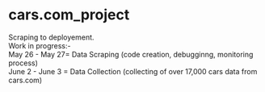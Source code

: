 # cars.com_project
Scraping to deployement. <br>
Work in progress:-<br>
May 26 - May 27= Data Scraping (code creation, debugginng, monitoring process)<br>
June 2 - June 3 = Data Collection (collecting of over 17,000 cars data from cars.com)<br>
